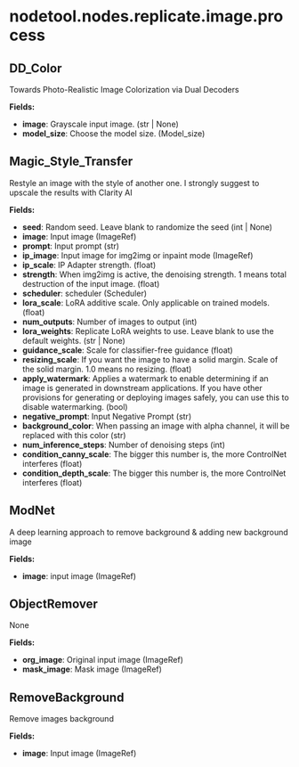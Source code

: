 # nodetool.nodes.replicate.image.process

## DD_Color

Towards Photo-Realistic Image Colorization via Dual Decoders

**Fields:**
- **image**: Grayscale input image. (str | None)
- **model_size**: Choose the model size. (Model_size)


## Magic_Style_Transfer

Restyle an image with the style of another one. I strongly suggest to upscale the results with Clarity AI

**Fields:**
- **seed**: Random seed. Leave blank to randomize the seed (int | None)
- **image**: Input image (ImageRef)
- **prompt**: Input prompt (str)
- **ip_image**: Input image for img2img or inpaint mode (ImageRef)
- **ip_scale**: IP Adapter strength. (float)
- **strength**: When img2img is active, the denoising strength. 1 means total destruction of the input image. (float)
- **scheduler**: scheduler (Scheduler)
- **lora_scale**: LoRA additive scale. Only applicable on trained models. (float)
- **num_outputs**: Number of images to output (int)
- **lora_weights**: Replicate LoRA weights to use. Leave blank to use the default weights. (str | None)
- **guidance_scale**: Scale for classifier-free guidance (float)
- **resizing_scale**: If you want the image to have a solid margin. Scale of the solid margin. 1.0 means no resizing. (float)
- **apply_watermark**: Applies a watermark to enable determining if an image is generated in downstream applications. If you have other provisions for generating or deploying images safely, you can use this to disable watermarking. (bool)
- **negative_prompt**: Input Negative Prompt (str)
- **background_color**: When passing an image with alpha channel, it will be replaced with this color (str)
- **num_inference_steps**: Number of denoising steps (int)
- **condition_canny_scale**: The bigger this number is, the more ControlNet interferes (float)
- **condition_depth_scale**: The bigger this number is, the more ControlNet interferes (float)


## ModNet

A deep learning approach to remove background & adding new background image

**Fields:**
- **image**: input image (ImageRef)


## ObjectRemover

None

**Fields:**
- **org_image**: Original input image (ImageRef)
- **mask_image**: Mask image (ImageRef)


## RemoveBackground

Remove images background

**Fields:**
- **image**: Input image (ImageRef)


